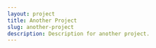 ```yaml
---
layout: project
title: Another Project
slug: another-project
description: Description for another project.
---
```

